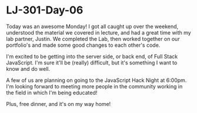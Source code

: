 # LJ-301-Day-06

Today was an awesome Monday! I got all caught up over the weekend, understood the material we covered in lecture, and had a great time with my lab partner, Justin. We completed the Lab, then worked together on our portfolio's and made some good changes to each other's code.

I'm excited to be getting into the server side, or back end, of Full Stack JavaScript. I'm sure it'll be (really) difficult, but it's something I want to know and do well.

A few of us are planning on going to the JavaScript Hack Night at 6:00pm. I'm looking forward to meeting more people in the community working in the field in which I'm being educated!

Plus, free dinner, and it's on my way home!

